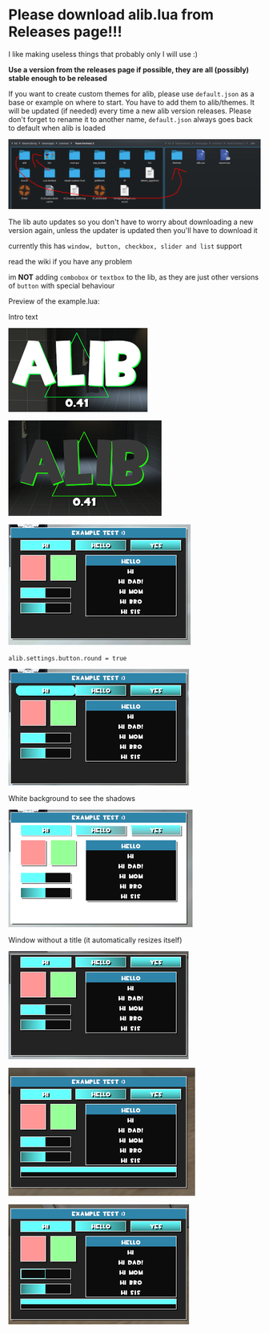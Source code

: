 # **Please download alib.lua from Releases page!!!**
I like making useless things that probably only I will use :)

**Use a version from the releases page if possible, they are all (possibly) stable enough to be released**

If you want to create custom themes for alib, please use `default.json` as a base or example on where to start. You have to add them to alib/themes. It will be updated (if needed) every time a new alib version releases.
Please don't forget to rename it to another name, `default.json` always goes back to default when alib is loaded

![alt text](images/where%20to%20put%20themes.png)

The lib auto updates so you don't have to worry about downloading a new version again, unless the updater is updated then you'll have to download it

currently this has `window, button, checkbox, slider and list` support

read the wiki if you have any problem

im **NOT** adding `combobox` or `textbox` to the lib, as they are just other versions of `button` with special behaviour

Preview of the example.lua:

Intro text

![image](images/alib%20text%20white.png)

![image](images/alib%20text%20black.png)

![image](images/round_off.png)

`alib.settings.button.round = true`

![image](images/round_on.png)

White background to see the shadows

![image](images/white_background.png)

Window without a title (it automatically resizes itself)

![image](images/window_without_title.png)

![image](images/vertical%20bar.png)

![image](images/outlined%20slider%20bar.png)
